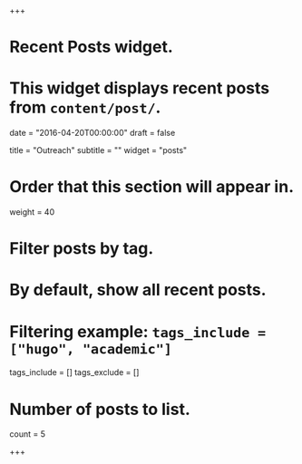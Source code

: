 +++
# Recent Posts widget.
# This widget displays recent posts from `content/post/`.

date = "2016-04-20T00:00:00"
draft = false

title = "Outreach"
subtitle = ""
widget = "posts"

# Order that this section will appear in.
weight = 40

# Filter posts by tag.
#  By default, show all recent posts.
#  Filtering example: `tags_include = ["hugo", "academic"]`
tags_include = []
tags_exclude = []

# Number of posts to list.
count = 5

+++

